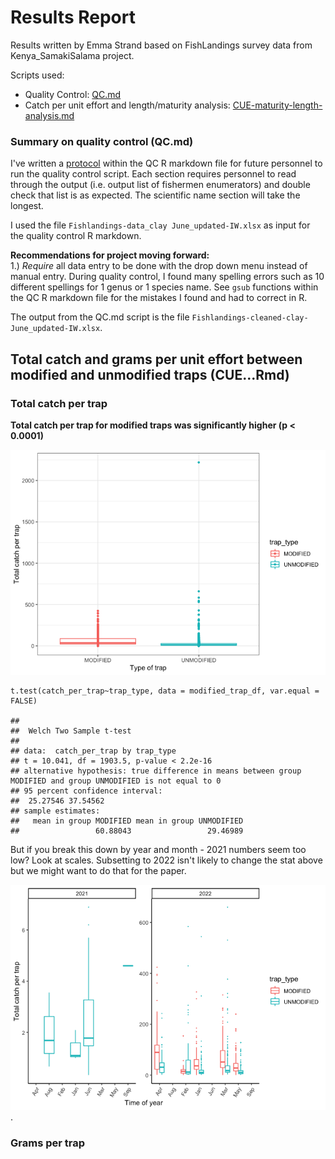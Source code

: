 # Results Report

Results written by Emma Strand based on FishLandings survey data from Kenya_SamakiSalama project.

Scripts used:  
- Quality Control: [QC.md](https://github.com/emmastrand/Kenya_SamakiSalama/blob/main/FishLandings/scripts/QC.md)    
- Catch per unit effort and length/maturity analysis: [CUE-maturity-length-analysis.md](https://github.com/emmastrand/Kenya_SamakiSalama/blob/main/FishLandings/scripts/CUE-maturity-length-analysis.md)  

### Summary on quality control (QC.md)

I've written a [protocol](https://github.com/emmastrand/Kenya_SamakiSalama/blob/main/FishLandings/scripts/QC.md#-protocol-to-run-this-with-a-future-xlsx-file) within the QC R markdown file for future personnel to run the quality control script. Each section requires personnel to read through the output (i.e. output list of fishermen enumerators) and double check that list is as expected. The scientific name section will take the longest.

I used the file `Fishlandings-data_clay June_updated-IW.xlsx` as input for the quality control R markdown.

**Recommendations for project moving forward:**    
1.) *Require* all data entry to be done with the drop down menu instead of manual entry. During quality control, I found many spelling errors such as 10 different spellings for 1 genus or 1 species name. See `gsub` functions within the QC R markdown file for the mistakes I found and had to correct in R.  

The output from the QC.md script is the file `Fishlandings-cleaned-clay-June_updated-IW.xlsx`.

## Total catch and grams per unit effort between modified and unmodified traps (CUE...Rmd)

### Total catch per trap

**Total catch per trap for modified traps was significantly higher (p < 0.0001)**

![](https://github.com/emmastrand/Kenya_SamakiSalama/raw/main/FishLandings/scripts/CUE-maturity-length-analysis_files/figure-gfm/unnamed-chunk-4-1.png)

```
t.test(catch_per_trap~trap_type, data = modified_trap_df, var.equal = FALSE)

##
##  Welch Two Sample t-test
##
## data:  catch_per_trap by trap_type
## t = 10.041, df = 1903.5, p-value < 2.2e-16
## alternative hypothesis: true difference in means between group MODIFIED and group UNMODIFIED is not equal to 0
## 95 percent confidence interval:
##  25.27546 37.54562
## sample estimates:
##   mean in group MODIFIED mean in group UNMODIFIED
##                 60.88043                 29.46989
```

But if you break this down by year and month - 2021 numbers seem too low? Look at scales. Subsetting to 2022 isn't likely to change the stat above but we might want to do that for the paper.

![](https://github.com/emmastrand/Kenya_SamakiSalama/raw/main/FishLandings/scripts/CUE-maturity-length-analysis_files/figure-gfm/unnamed-chunk-4-4.png).

### Grams per trap
